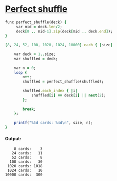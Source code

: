 [1]: http://rosettacode.org/wiki/Perfect_shuffle

# [Perfect shuffle][1]

```ruby
func perfect_shuffle(deck) {
     var mid = deck.len/2;
     deck[0 .. mid-1].zip(deck[mid .. deck.end]);
}
 
[8, 24, 52, 100, 1020, 1024, 10000].each { |size|
 
    var deck = 1..size;
    var shuffled = deck;
 
    var n = 0;
    loop {
        n++;
        shuffled = perfect_shuffle(shuffled);
 
        shuffled.each_index { |i|
            shuffled[i] == deck[i] || next(2);
        };
 
        break;
    };
 
    printf("%5d cards: %4d\n", size, n);
}
```

#### Output:
```
    8 cards:    3
   24 cards:   11
   52 cards:    8
  100 cards:   30
 1020 cards: 1018
 1024 cards:   10
10000 cards:  300
```